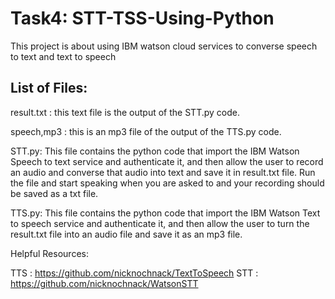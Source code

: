 # Task4: STT-TSS-Using-Python

This project is about using IBM watson cloud services to converse speech to text and text to speech

## List of Files:

result.txt : this text file is the output of the STT.py code.

speech,mp3 : this is an mp3 file of the output of the TTS.py code.

STT.py: This file contains the python code that import the IBM Watson Speech to text service and authenticate it, and then allow the user to record an audio and converse that audio into text and save it in result.txt file.
Run the file and start speaking when you are asked to and your recording should be saved as a txt file.

TTS.py: This file contains the python code that import the IBM Watson Text to speech service and authenticate it, and then allow the user to turn the result.txt file into an audio file and save it as an mp3 file.

Helpful Resources:

TTS : https://github.com/nicknochnack/TextToSpeech
STT : https://github.com/nicknochnack/WatsonSTT
 

